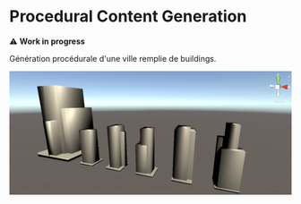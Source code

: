 # Procedural Content Generation

⚠ **Work in progress**

Génération procédurale d'une ville remplie de buildings.

![Capture](/images/capture.png)
